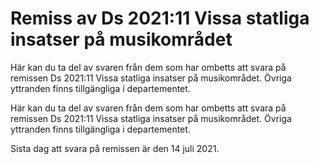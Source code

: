# Remiss av Ds 2021:11 Vissa statliga insatser på musikområdet

Här kan du ta del av svaren från dem som har ombetts att svara på remissen Ds 2021:11 Vissa statliga insatser på musikområdet. Övriga yttranden finns tillgängliga i departementet.

Här kan du ta del av svaren från dem som har ombetts att svara på remissen Ds 2021:11 Vissa statliga insatser på musikområdet. Övriga yttranden finns tillgängliga i departementet.

Sista dag att svara på remissen är den 14 juli 2021.
